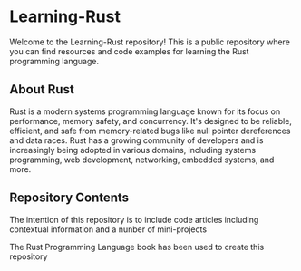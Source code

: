 # Learning-Rust

Welcome to the Learning-Rust repository! This is a public repository where you can find resources and code examples for learning the Rust programming language.

## About Rust

Rust is a modern systems programming language known for its focus on performance, memory safety, and concurrency. It's designed to be reliable, efficient, and safe from memory-related bugs like null pointer dereferences and data races. Rust has a growing community of developers and is increasingly being adopted in various domains, including systems programming, web development, networking, embedded systems, and more.

## Repository Contents

The intention of this repository is to include code articles including contextual information and a nunber of mini-projects

The Rust Programming Language book has been used to create this repository